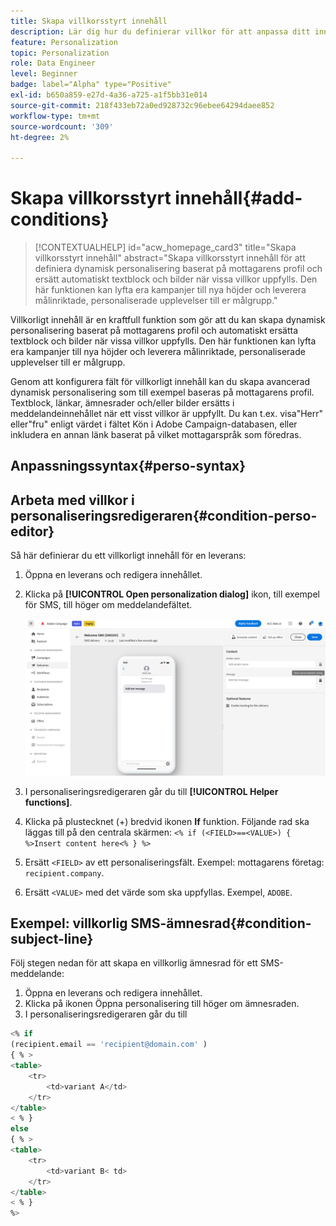 ```yaml
---
title: Skapa villkorsstyrt innehåll
description: Lär dig hur du definierar villkor för att anpassa ditt innehåll i Adobe Campaign webbgränssnitt
feature: Personalization
topic: Personalization
role: Data Engineer
level: Beginner
badge: label="Alpha" type="Positive"
exl-id: b650a859-e27d-4a36-a725-a1f5bb31e014
source-git-commit: 218f433eb72a0ed928732c96ebee64294daee852
workflow-type: tm+mt
source-wordcount: '309'
ht-degree: 2%

---
```


# Skapa villkorsstyrt innehåll{#add-conditions}

>[!CONTEXTUALHELP]
>id="acw_homepage_card3"
>title="Skapa villkorsstyrt innehåll"
>abstract="Skapa villkorsstyrt innehåll för att definiera dynamisk personalisering baserat på mottagarens profil och ersätt automatiskt textblock och bilder när vissa villkor uppfylls. Den här funktionen kan lyfta era kampanjer till nya höjder och leverera målinriktade, personaliserade upplevelser till er målgrupp."

Villkorligt innehåll är en kraftfull funktion som gör att du kan skapa dynamisk personalisering baserat på mottagarens profil och automatiskt ersätta textblock och bilder när vissa villkor uppfylls. Den här funktionen kan lyfta era kampanjer till nya höjder och leverera målinriktade, personaliserade upplevelser till er målgrupp.

Genom att konfigurera fält för villkorligt innehåll kan du skapa avancerad dynamisk personalisering som till exempel baseras på mottagarens profil. Textblock, länkar, ämnesrader och/eller bilder ersätts i meddelandeinnehållet när ett visst villkor är uppfyllt. Du kan t.ex. visa&quot;Herr&quot; eller&quot;fru&quot; enligt värdet i fältet Kön i Adobe Campaign-databasen, eller inkludera en annan länk baserat på vilket mottagarspråk som föredras.

## Anpassningssyntax{#perso-syntax}

## Arbeta med villkor i personaliseringsredigeraren{#condition-perso-editor}

Så här definierar du ett villkorligt innehåll för en leverans:

1. Öppna en leverans och redigera innehållet.
1. Klicka på **[!UICONTROL Open personalization dialog]** ikon, till exempel för SMS, till höger om meddelandefältet.

   ![](assets/open-perso-editor-sms.png)

1. I personaliseringsredigeraren går du till **[!UICONTROL Helper functions]**.
1. Klicka på plustecknet (+) bredvid ikonen **If** funktion. Följande rad ska läggas till på den centrala skärmen:
   `<% if (<FIELD>==<VALUE>) { %>Insert content here<% } %>`
1. Ersätt `<FIELD>` av ett personaliseringsfält. Exempel: mottagarens företag: `recipient.company`.
1. Ersätt `<VALUE>` med det värde som ska uppfyllas. Exempel, `ADOBE`.

## Exempel: villkorlig SMS-ämnesrad{#condition-subject-line}

Följ stegen nedan för att skapa en villkorlig ämnesrad för ett SMS-meddelande:

1. Öppna en leverans och redigera innehållet.
1. Klicka på ikonen Öppna personalisering till höger om ämnesraden.
1. I personaliseringsredigeraren går du till


```sql
<% if 
(recipient.email == 'recipient@domain.com' ) 
{ % >
<table>
    <tr>
        <td>variant A</td>
    </tr>
</table>
< % } 
else 
{ % >
<table>
    <tr>
        <td>variant B< td>
    </tr>
</table>
< % } 
%>
```
